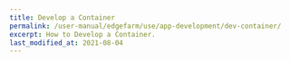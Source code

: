 ```yaml
---
title: Develop a Container
permalink: /user-manual/edgefarm/use/app-development/dev-container/
excerpt: How to Develop a Container.
last_modified_at: 2021-08-04
---
```

